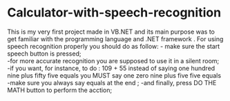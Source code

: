 # Calculator-with-speech-recognition
This is my very first project made in VB.NET and its main purpose was to get familiar with the programming language and .NET framework . For using speech recognition properly you should do as follow: - make sure the start speech button is pressed;     
-for more accurate recognition you are supposed to use it in a silent room;     
-if you want, for instance, to do : 109 + 55 instead of saying one hundred nine plus fifty five equals you MUST say one zero nine plus five five equals -make sure you always say equals at the end   ; 
-and finally, press DO THE MATH button to perform the acction;
